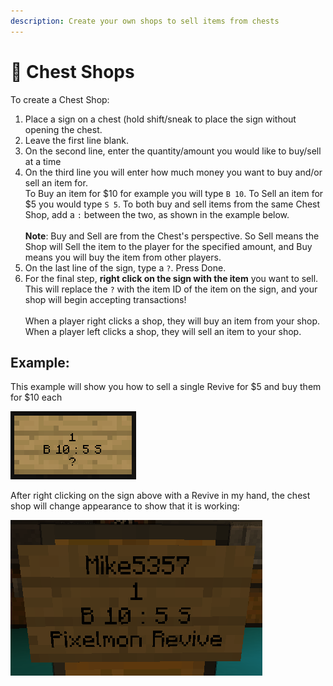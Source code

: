 ```yaml
---
description: Create your own shops to sell items from chests
---
```


# 🏪 Chest Shops

To create a Chest Shop:

1. Place a sign on a chest (hold shift/sneak to place the sign without opening the chest.
2. Leave the first line blank.
3. On the second line, enter the quantity/amount you would like to buy/sell at a time
4. On the third line you will enter how much money you want to buy and/or sell an item for.\
   To Buy an item for $10 for example you will type `B 10`. To Sell an item for $5 you would type `S 5`. To both buy and sell items from the same Chest Shop, add a `:` between the two, as shown in the example below.\
   \
   **Note**: Buy and Sell are from the Chest's perspective. So Sell means the Shop will Sell the item to the player for the specified amount, and Buy means you will buy the item from other players.
5. On the last line of the sign, type a `?`. Press Done.
6. For the final step, **right click on the sign with the item** you want to sell. This will replace the `?` with the item ID of the item on the sign, and your shop will begin accepting transactions!\
   \
   When a player right clicks a shop, they will buy an item from your shop. When a player left clicks a shop, they will sell an item to your shop.

## Example:&#x20;

This example will show you how to sell a single Revive for $5 and buy them for $10 each

![](../.gitbook/assets/image.png)

After right clicking on the sign above with a Revive in my hand, the chest shop will change appearance to show that it is working:

![](<../.gitbook/assets/image (3).png>)
